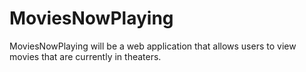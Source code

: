 # MoviesNowPlaying

MoviesNowPlaying will be a web application that allows users to view movies that are currently in theaters.
